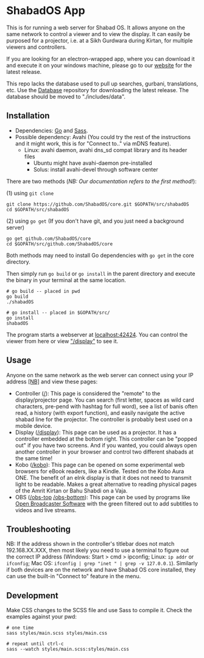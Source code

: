# ShabadOS App
This is for running a web server for Shabad OS. It allows anyone on the same network to control a viewer and to view the display. It can easily be purposed for a projector, i.e. at a Sikh Gurdwara during Kirtan, for multiple viewers and controllers.

If you are looking for an electron-wrapped app, where you can download it and execute it on your windows machine, please go to our [website](https://shabados.com/) for the latest release.

This repo lacks the database used to pull up searches, gurbani, translations, etc. Use the [Database](https://github.com/ShabadOS/database) repository for downloading the latest release. The database should be moved to "./includes/data".

## Installation
* Dependencies: [Go](https://golang.org/) and [Sass](http://sass-lang.com/).
* Possible dependency: Avahi (You could try the rest of the instructions and it might work, this is for "Connect to.." via mDNS feature).
  * Linux: avahi daemon, avahi dns_sd compat library and its header files
    * Ubuntu might have avahi-daemon pre-installed
    * Solus: install avahi-devel through software center

There are two methods (*NB: Our documentation refers to the first method!*): 

(1) using `git clone`

    git clone https://github.com/ShabadOS/core.git $GOPATH/src/shabadOS
    cd $GOPATH/src/shabadOS
      
(2) using `go get` (If you don't have git, and you just need a background server)

    go get github.com/ShabadOS/core
    cd $GOPATH/src/github.com/ShabadOS/core
      
Both methods may need to install Go dependencies with `go get` in the core directory.

Then simply run `go build` or `go install` in the parent directory and execute the binary in your terminal at the same location.

    # go build -- placed in pwd
    go build
    ./shabadOS
      
    # go install -- placed in $GOPATH/src/
    go install
    shabadOS

The program starts a webserver at [localhost:42424](http://localhost:42424/). You can control the viewer from here or view ["/display"](http://localhost:42424/display) to see it.

## Usage

Anyone on the same network as the web server can connect using your IP address [[NB]](#troubleshooting) and view these pages:
* Controller ([/](http://localhost:42424/)): This page is considered the "remote" to the display/projector page. You can search (first letter, spaces as wild card characters, pre-pend with hashtag for full word), see a list of banis often read, a history (with export function), and easily navigate the active shabad line for the projector. The controller is probably best used on a mobile device.
* Display ([/display](http://localhost:42424/display)): This page can be used as a projector. It has a controller embedded at the bottom right. This controller can be "popped out" if you have two screens. And if you wanted, you could always open another controller in your browser and control two different shabads at the same time!
* Kobo ([/kobo](http://localhost:42424/kobo)): This page can be opened on some experimental web browsers for eBook readers, like a Kindle. Tested on the Kobo Aura ONE. The benefit of an eInk display is that it does not need to transmit light to be readable. Makes a great alternative to reading physical pages of the Amrit Kirtan or Bahu Shabdi on a Vaja.
* OBS ([/obs-top](http://localhost:42424/obs-top) [/obs-bottom](http://localhost:42424/obs-bottom)): This page can be used by programs like [Open Broadcaster Software](https://obsproject.com/) with the green filtered out to add subtitles to videos and live streams.

## Troubleshooting

NB: If the address shown in the controller's titlebar does not match 192.168.XX.XXX, then most likely you need to use a terminal to figure out the correct IP address (Windows: Start > cmd > ipconfig; Linux: `ip addr` or `ifconfig`; Mac OS: `ifconfig | grep "inet " | grep -v 127.0.0.1`). Similarly if both devices are on the network and have Shabad OS core installed, they can use the built-in "Connect to" feature in the menu.

## Development

Make CSS changes to the SCSS file and use Sass to compile it. Check the examples against your pwd:

    # one time
    sass styles/main.scss styles/main.css
    
    # repeat until ctrl-c
    sass --watch styles/main.scss:styles/main.css
